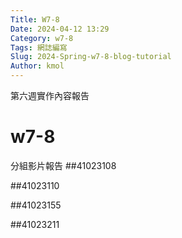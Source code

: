 ```yaml
---
Title: W7-8
Date: 2024-04-12 13:29
Category: w7-8
Tags: 網誌編寫
Slug: 2024-Spring-w7-8-blog-tutorial
Author: kmol
---
```


第六週實作內容報告

<!-- PELICAN_END_SUMMARY -->

# w7-8
分組影片報告
##41023108

##41023110

##41023155

##41023211
